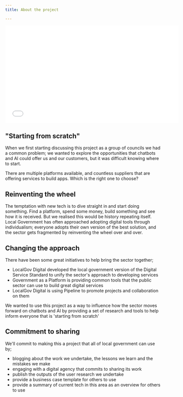 ```yaml
---
title: About the project

---
```

<iframe width="560" height="315" src="[https://www.youtube.com/embed/-0yGtWDThGc](https://www.youtube.com/embed/-0yGtWDThGc "https://www.youtube.com/embed/-0yGtWDThGc")" frameborder="0" allow="accelerometer; autoplay; encrypted-media; gyroscope; picture-in-picture" allowfullscreen></iframe>

## "Starting from scratch"

When we first starting discussing this project as a group of councils we had a common problem; we wanted to explore the opportunities that chatbots and AI could offer us and our customers, but it was difficult knowing where to start.

There are multiple platforms available, and countless suppliers that are offering services to build apps. Which is the right one to choose?

## Reinventing the wheel

The temptation with new tech is to dive straight in and start doing something. Find a platform, spend some money, build something and see how it is received. But we realised this would be history repeating itself. Local Government has often approached adopting digital tools through individualism; everyone adopts their own version of the best solution, and the sector gets fragmented by reinventing the wheel over and over.

## Changing the approach

There have been some great initiatives to help bring the sector together;

* LocalGov Digital developed the local government version of the Digital Service Standard to unify the sector's approach to developing services
* Government as a Platform is providing common tools that the public sector can use to build great digital services
* LocalGov Digital is using Pipeline to promote projects and collaboration on them

We wanted to use this project as a way to influence how the sector moves forward on chatbots and AI by providing a set of research and tools to help inform everyone that is 'starting from scratch'

## Commitment to sharing

We'll commit to making this a project that all of local government can use by;

* blogging about the work we undertake, the lessons we learn and the mistakes we make
* engaging with a digital agency that commits to sharing its work
* publish the outputs of the user research we undertake
* provide a business case template for others to use
* provide a summary of current tech in this area as an overview for others to use